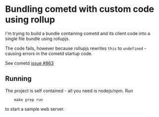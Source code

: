 # Bundling cometd with custom code using rollup
I'm trying to build a bundle containing cometd and its client code into a single file bundle using rollupjs.

The code fails, however because rollupjs rewrites `this` to `undefined` - causing errors in the cometd startup code.

See cometd [issue #863](https://github.com/cometd/cometd/issues/863)

## Running
The project is self contained - all you need is nodejs/npm. Run 
```
    make prep run
```
to start a sample web server.
